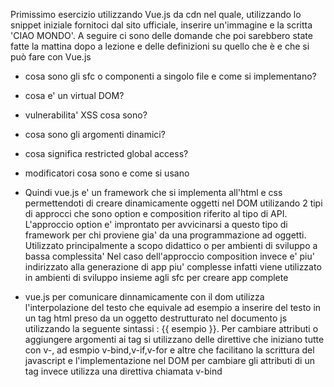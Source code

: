 Primissimo esercizio utilizzando Vue.js da cdn nel quale, utilizzando lo snippet iniziale fornitoci dal sito ufficiale, inserire un'immagine e la scritta 'CIAO MONDO'.
A seguire ci sono delle domande che poi sarebbero state fatte la mattina dopo a lezione e delle definizioni su quello che è e che si può fare con Vue.js

- cosa sono gli sfc o componenti a singolo file e come si implementano?
- cosa e' un virtual DOM?
- vulnerabilita' XSS cosa sono?
- cosa sono gli argomenti dinamici?
- cosa significa restricted global access?
- modificatori cosa sono e come si usano

- Quindi vue.js e' un framework che si implementa all'html e css permettendoti di creare dinamicamente oggetti nel DOM utilizando 2 tipi di approcci che sono option e composition riferito al tipo di API.
L'approccio option e' improntato per avvicinarsi a questo tipo di framework per chi proviene gia' da una programmazione ad oggetti.
Utilizzato principalmente a scopo didattico o per ambienti di sviluppo a bassa complessita'
Nel caso dell'approccio composition invece e' piu' indirizzato alla generazione di app piu' complesse infatti viene utilizzato in ambienti di sviluppo insieme agli sfc per creare app complete

- vue.js per comunicare dinnamicamente con il dom utilizza l'interpolazione del testo che equivale ad esempio a inserire del testo in un tag html preso da un oggetto destrutturato nel documento js utilizzando la seguente sintassi : {{ esempio }}.
Per cambiare attributi o aggiungere argomenti ai tag si utilizzano delle direttive che iniziano tutte con v-,
ad esmpio v-bind,v-if,v-for e altre che facilitano la scrittura del javascript e l'implementazione nel DOM 
per cambiare gli attributi di un tag invece utilizza una direttiva chiamata v-bind 